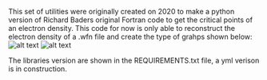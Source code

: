 This set of utilities were originally created on 2020 to make a python version of Richard Baders original Fortran code to get the critical points of an electron density. This code for now is only able to reconstruct the electron density of a .wfn file and create the type of grahps shown below:
![alt text](https://github.com/richiam16/qtaim_view/figures/main/Figure_11.png?raw=true)
![alt text](https://github.com/richiam16/qtaim_view/figures/main/hrad.jpg?raw=true)

The libraries version are shown in the REQUIREMENTS.txt file, a yml verison is in construction.
